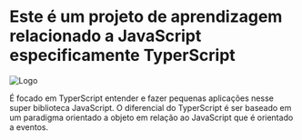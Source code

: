 # Este é um projeto de aprendizagem relacionado a JavaScript especificamente TyperScript

![Logo](img/TyperScript.png)

É focado em TyperScript entender e fazer pequenas aplicações nesse super biblioteca JavaScript.
O diferencial do TyperScript é ser baseado em um paradigma orientado a objeto em relação ao JavaScript que é orientado a eventos.



